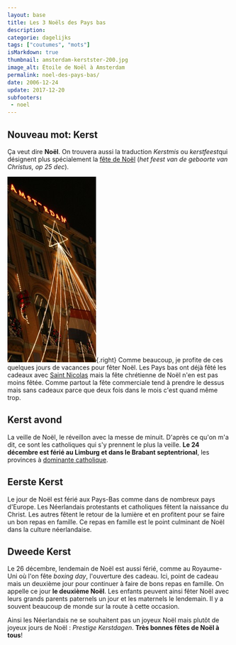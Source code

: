 ```yaml
---
layout: base
title: Les 3 Noëls des Pays bas
description: 
categorie: dagelijks
tags: ["coutumes", "mots"]
isMarkdown: true
thumbnail: amsterdam-kerstster-200.jpg
image_alt: Étoile de Noël à Amsterdam
permalink: noel-des-pays-bas/
date: 2006-12-24
update: 2017-12-20
subfooters:
 - noel
---
```


## Nouveau mot: Kerst

Ça veut dire **Noël**. On trouvera aussi la traduction *Kerstmis* ou *kerstfeest*qui désignent plus spécialement la [fête de Noël](http://vandale.nl/gratis-woordenboek/nederlands/betekenis/kerstfeest) (*het feest van de geboorte van Christus, op 25 dec*).

![Étoile de Noël à Amsterdam](amsterdam-kerstster-200.jpg){.right}
Comme beaucoup, je profite de ces quelques jours de vacances pour fêter Noël. Les Pays bas ont déjà fêté les cadeaux avec [Saint Nicolas](/la-saint-nicolas-a-la-maison) mais la fête chrétienne de Noël n'en est pas moins fêtée. Comme partout la fête commerciale tend à prendre le dessus mais sans cadeaux parce que deux fois dans le mois c'est quand même trop.

## Kerst avond
La veille de Noël, le réveillon avec la messe de minuit. D'après ce qu'on m'a dit, ce sont les catholiques qui s'y prennent le plus la veille. **Le 24 décembre est férié au Limburg et dans le Brabant septentrional**, les provinces à [dominante catholique](/catholiques-et-protestants).

## Eerste Kerst
Le jour de Noël est férié aux Pays-Bas comme dans de nombreux pays d'Europe. Les Néerlandais protestants et catholiques fêtent la naissance du Christ. Les autres fêtent le retour de la lumière et en profitent pour se faire un bon repas en famille. Ce repas en famille est le point culminant de Noël dans la culture néerlandaise.

## Dweede Kerst
Le 26 décembre, lendemain de Noël est aussi férié, comme au Royaume-Uni où l'on fête *boxing day*, l'ouverture des cadeau. Ici, point de cadeau mais un deuxième jour pour continuer à faire de bons repas en famille. On appelle ce jour **le deuxième Noël**. Les enfants peuvent ainsi fêter Noël avec leurs grands parents paternels un jour et les maternels le lendemain. Il y a souvent beaucoup de monde sur la route à cette occasion.

Ainsi les Néerlandais ne se souhaitent pas un joyeux Noël mais plutôt de joyeux jours de Noël : *Prestige Kerstdagen*. **Très bonnes fêtes de Noël à tous**!

